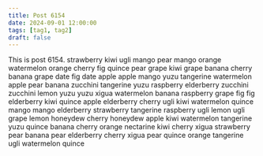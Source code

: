 ```yaml
---
title: Post 6154
date: 2024-09-01 12:00:00
tags: [tag1, tag2]
draft: false
---
```

This is post 6154.
strawberry
kiwi
ugli
mango
pear
mango
orange
watermelon
orange
cherry
fig
quince
pear
grape
kiwi
grape
banana
cherry
banana
grape
date
fig
date
apple
apple
mango
yuzu
tangerine
watermelon
apple
pear
banana
zucchini
tangerine
yuzu
raspberry
elderberry
zucchini
zucchini
lemon
yuzu
yuzu
xigua
watermelon
banana
raspberry
grape
fig
fig
elderberry
kiwi
quince
apple
elderberry
cherry
ugli
kiwi
watermelon
quince
mango
mango
elderberry
strawberry
tangerine
raspberry
ugli
lemon
ugli
grape
lemon
honeydew
cherry
honeydew
apple
kiwi
watermelon
tangerine
yuzu
quince
banana
cherry
orange
nectarine
kiwi
cherry
xigua
strawberry
pear
banana
pear
elderberry
cherry
xigua
pear
quince
orange
tangerine
ugli
watermelon
quince

